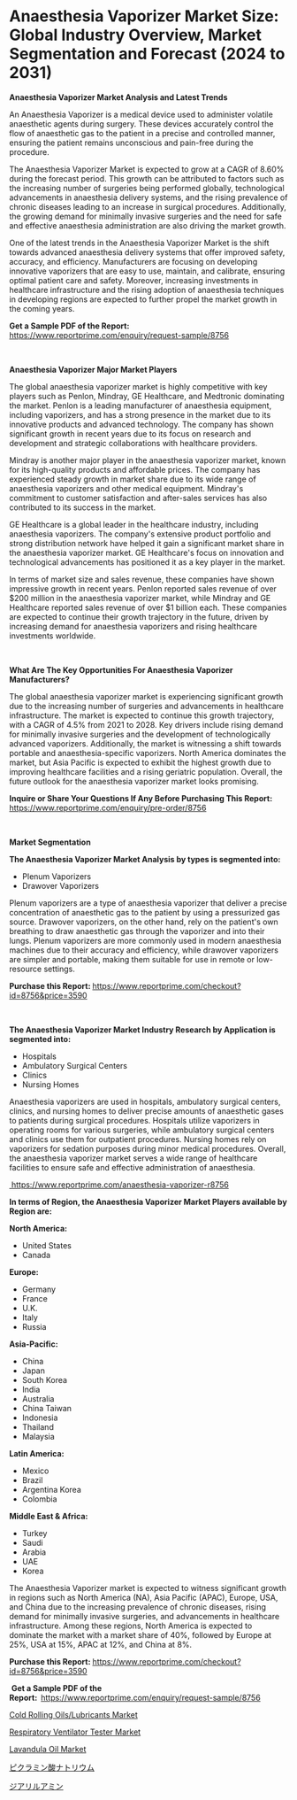 <p><h1>Anaesthesia Vaporizer Market Size: Global Industry Overview, Market Segmentation and Forecast (2024 to 2031)</h1></p><p><strong>Anaesthesia Vaporizer Market Analysis and Latest Trends</strong></p>
<p><p>An Anaesthesia Vaporizer is a medical device used to administer volatile anaesthetic agents during surgery. These devices accurately control the flow of anaesthetic gas to the patient in a precise and controlled manner, ensuring the patient remains unconscious and pain-free during the procedure.</p><p>The Anaesthesia Vaporizer Market is expected to grow at a CAGR of 8.60% during the forecast period. This growth can be attributed to factors such as the increasing number of surgeries being performed globally, technological advancements in anaesthesia delivery systems, and the rising prevalence of chronic diseases leading to an increase in surgical procedures. Additionally, the growing demand for minimally invasive surgeries and the need for safe and effective anaesthesia administration are also driving the market growth.</p><p>One of the latest trends in the Anaesthesia Vaporizer Market is the shift towards advanced anaesthesia delivery systems that offer improved safety, accuracy, and efficiency. Manufacturers are focusing on developing innovative vaporizers that are easy to use, maintain, and calibrate, ensuring optimal patient care and safety. Moreover, increasing investments in healthcare infrastructure and the rising adoption of anaesthesia techniques in developing regions are expected to further propel the market growth in the coming years.</p></p>
<p><strong>Get a Sample PDF of the Report:&nbsp;</strong> <a href="https://www.reportprime.com/enquiry/request-sample/8756">https://www.reportprime.com/enquiry/request-sample/8756</a></p>
<p>&nbsp;</p>
<p><strong>Anaesthesia Vaporizer Major Market Players</strong></p>
<p><p>The global anaesthesia vaporizer market is highly competitive with key players such as Penlon, Mindray, GE Healthcare, and Medtronic dominating the market. Penlon is a leading manufacturer of anaesthesia equipment, including vaporizers, and has a strong presence in the market due to its innovative products and advanced technology. The company has shown significant growth in recent years due to its focus on research and development and strategic collaborations with healthcare providers.</p><p>Mindray is another major player in the anaesthesia vaporizer market, known for its high-quality products and affordable prices. The company has experienced steady growth in market share due to its wide range of anaesthesia vaporizers and other medical equipment. Mindray's commitment to customer satisfaction and after-sales services has also contributed to its success in the market.</p><p>GE Healthcare is a global leader in the healthcare industry, including anaesthesia vaporizers. The company's extensive product portfolio and strong distribution network have helped it gain a significant market share in the anaesthesia vaporizer market. GE Healthcare's focus on innovation and technological advancements has positioned it as a key player in the market.</p><p>In terms of market size and sales revenue, these companies have shown impressive growth in recent years. Penlon reported sales revenue of over $200 million in the anaesthesia vaporizer market, while Mindray and GE Healthcare reported sales revenue of over $1 billion each. These companies are expected to continue their growth trajectory in the future, driven by increasing demand for anaesthesia vaporizers and rising healthcare investments worldwide.</p></p>
<p>&nbsp;</p>
<p><strong>What Are The Key Opportunities For Anaesthesia Vaporizer Manufacturers?</strong></p>
<p><p>The global anaesthesia vaporizer market is experiencing significant growth due to the increasing number of surgeries and advancements in healthcare infrastructure. The market is expected to continue this growth trajectory, with a CAGR of 4.5% from 2021 to 2028. Key drivers include rising demand for minimally invasive surgeries and the development of technologically advanced vaporizers. Additionally, the market is witnessing a shift towards portable and anaesthesia-specific vaporizers. North America dominates the market, but Asia Pacific is expected to exhibit the highest growth due to improving healthcare facilities and a rising geriatric population. Overall, the future outlook for the anaesthesia vaporizer market looks promising.</p></p>
<p><strong>Inquire or Share Your Questions If Any Before Purchasing This Report:</strong> <a href="https://www.reportprime.com/enquiry/pre-order/8756">https://www.reportprime.com/enquiry/pre-order/8756</a></p>
<p>&nbsp;</p>
<p><strong>Market Segmentation</strong></p>
<p><strong>The Anaesthesia Vaporizer Market Analysis by types is segmented into:</strong></p>
<p><ul><li>Plenum Vaporizers</li><li>Drawover Vaporizers</li></ul></p>
<p><p>Plenum vaporizers are a type of anaesthesia vaporizer that deliver a precise concentration of anaesthetic gas to the patient by using a pressurized gas source. Drawover vaporizers, on the other hand, rely on the patient's own breathing to draw anaesthetic gas through the vaporizer and into their lungs. Plenum vaporizers are more commonly used in modern anaesthesia machines due to their accuracy and efficiency, while drawover vaporizers are simpler and portable, making them suitable for use in remote or low-resource settings.</p></p>
<p><strong>Purchase this Report:&nbsp;</strong><a href="https://www.reportprime.com/checkout?id=8756&price=3590">https://www.reportprime.com/checkout?id=8756&price=3590</a></p>
<p>&nbsp;</p>
<p><strong>The Anaesthesia Vaporizer Market Industry Research by Application is segmented into:</strong></p>
<p><ul><li>Hospitals</li><li>Ambulatory Surgical Centers</li><li>Clinics</li><li>Nursing Homes</li></ul></p>
<p><p>Anaesthesia vaporizers are used in hospitals, ambulatory surgical centers, clinics, and nursing homes to deliver precise amounts of anaesthetic gases to patients during surgical procedures. Hospitals utilize vaporizers in operating rooms for various surgeries, while ambulatory surgical centers and clinics use them for outpatient procedures. Nursing homes rely on vaporizers for sedation purposes during minor medical procedures. Overall, the anaesthesia vaporizer market serves a wide range of healthcare facilities to ensure safe and effective administration of anaesthesia.</p></p>
<p><a href="https://www.reportprime.com/anaesthesia-vaporizer-r8756">&nbsp;https://www.reportprime.com/anaesthesia-vaporizer-r8756</a></p>
<p><strong>In terms of Region, the Anaesthesia Vaporizer Market Players available by Region are:</strong></p>
<p>
    <p> <strong> North America: </strong>
        <ul>
            <li>United States</li>
            <li>Canada</li>
        </ul>
        </p> 
    <p> <strong> Europe: </strong>
        <ul>
            <li>Germany</li>
            <li>France</li>
            <li>U.K.</li>
            <li>Italy</li>
            <li>Russia</li>
        </ul>
        </p> 
    <p> <strong> Asia-Pacific: </strong>
        <ul>
            <li>China</li>
            <li>Japan</li>
            <li>South Korea</li>
            <li>India</li>
            <li>Australia</li>
            <li>China Taiwan</li>
            <li>Indonesia</li>
            <li>Thailand</li>
            <li>Malaysia</li>
        </ul>
        </p> 
    <p> <strong> Latin America: </strong>
        <ul>
            <li>Mexico</li>
            <li>Brazil</li>
            <li>Argentina Korea</li>
            <li>Colombia</li>
        </ul>
        </p> 
    <p> <strong> Middle East & Africa: </strong>
        <ul>
            <li>Turkey</li>
            <li>Saudi</li>
            <li>Arabia</li>
            <li>UAE</li>
            <li>Korea</li>
        </ul>
    </p>
    </p>
<p><p>The Anaesthesia Vaporizer market is expected to witness significant growth in regions such as North America (NA), Asia Pacific (APAC), Europe, USA, and China due to the increasing prevalence of chronic diseases, rising demand for minimally invasive surgeries, and advancements in healthcare infrastructure. Among these regions, North America is expected to dominate the market with a market share of 40%, followed by Europe at 25%, USA at 15%, APAC at 12%, and China at 8%.</p></p>
<p><strong>Purchase this Report: </strong><a href="https://www.reportprime.com/checkout?id=8756&price=3590">https://www.reportprime.com/checkout?id=8756&price=3590</a></p>
<p>&nbsp;<strong>Get a Sample PDF of the Report:&nbsp;&nbsp;</strong><a href="https://www.reportprime.com/enquiry/request-sample/8756">https://www.reportprime.com/enquiry/request-sample/8756</a></p>
<p><strong></strong></p>
<p><p><a href="https://issuu.com/reportprime-2/docs/cold-rolling-oilslubricants-market-size-2030.pptx">Cold Rolling Oils/Lubricants Market</a></p><p><a href="https://github.com/rahu1506/Market-Research-Report-List-3/blob/main/respiratory-ventilator-tester-market.md">Respiratory Ventilator Tester Market</a></p><p><a href="https://issuu.com/reportprime-2/docs/lavandula-oil-market-size-2030.pptx">Lavandula Oil Market</a></p><p><a href="https://github.com/SantosDicki04/Market-Research-Report-List-1/blob/main/207785023128.md">ピクラミン酸ナトリウム</a></p><p><a href="https://github.com/moulafa/Market-Research-Report-List-1/blob/main/477991023127.md">ジアリルアミン</a></p></p>
